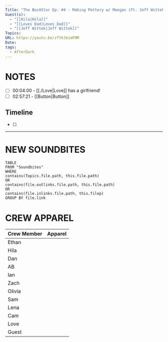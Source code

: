 ```yaml
---
Title: "The BacH3lor Ep. #4 - Making Pottery w/ Maegan (Ft. Jeff Wittek) - After Dark #142"
Guest(s):
  - "[[Hila|Hila]]"
  - "[[Loves Dad|Loves Dad]]"
  - "[[Jeff Wittek|Jeff Wittek]]"
Topics: 
URL: https://youtu.be/zfYk1bimFMM
Date: 
tags:
  - AfterDark
---
```

# NOTES
- [ ] 00:04:00 - [[./Love|Love]] has a girlfriend!
- [ ] 02:57:21 - [[Button|Button]]
## Timeline
- [ ] 


___
# NEW SOUNDBITES
``` dataview
TABLE
FROM "Soundbites"
WHERE 
contains(Topics.file.path, this.file.path) 
OR 
contains(file.outlinks.file.path, this.file.path)
OR
contains(file.inlinks.file.path, this.filep)
GROUP BY file.link
```

# CREW APPAREL
| Crew Member | Apparel |
| ----------- | ------- |
| Ethan       |         |
| Hila        |         |
| Dan         |         |
| AB          |         |
| Ian         |         |
| Zach        |         |
| Olivia      |         |
| Sam         |         |
| Lena        |         |
| Cam         |         |
| Love        |         |
| Guest       |         |

